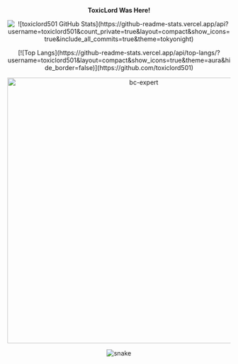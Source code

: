 <p align="center"><strong>ToxicLord Was Here!</strong></p>

<img align="left" src="https://visitor-badge.laobi.icu/badge?page_id=toxiclord501" />

<p align="center">![toxiclord501 GitHub Stats](https://github-readme-stats.vercel.app/api?username=toxiclord501&count_private=true&layout=compact&show_icons=true&include_all_commits=true&theme=tokyonight)
<p align="center">[![Top Langs](https://github-readme-stats.vercel.app/api/top-langs/?username=toxiclord501&layout=compact&show_icons=true&theme=aura&hide_border=false)](https://github.com/toxiclord501)


<p align="center"> <a href="https://github.com/ryo-ma/github-profile-trophy"><img src="https://github-profile-trophy.vercel.app/?username=toxiclord501&theme=tokyonight&no-frame=true&row=1&&margin-w=30&no-bg=false" alt="bc-expert" width="600px"/></a> </p>


<p align="center">
  <img src="https://github.com/akshitagupta15june/akshitagupta15june/blob/output/github-contribution-grid-snake.svg" alt="snake"></center>
